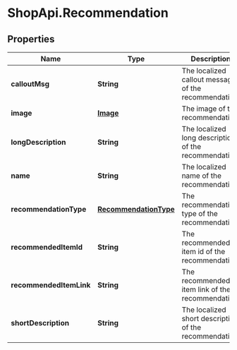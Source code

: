 # ShopApi.Recommendation

## Properties
Name | Type | Description | Notes
------------ | ------------- | ------------- | -------------
**calloutMsg** | **String** | The localized callout message of the recommendation. | [optional] 
**image** | [**Image**](Image.md) | The image of the recommendation. | [optional] 
**longDescription** | **String** | The localized long description of the recommendation. | [optional] 
**name** | **String** | The localized name of the recommendation. | [optional] 
**recommendationType** | [**RecommendationType**](RecommendationType.md) | The recommendation type of the recommendation. | [optional] 
**recommendedItemId** | **String** | The recommended item id of the recommendation. | [optional] 
**recommendedItemLink** | **String** | The recommended item link of the recommendation. | [optional] 
**shortDescription** | **String** | The localized short description of the recommendation. | [optional] 


